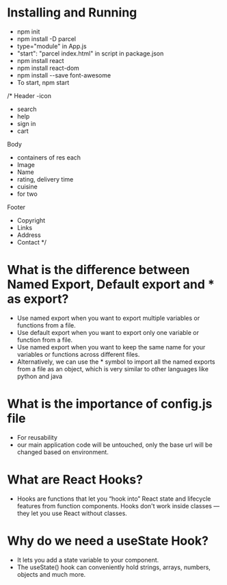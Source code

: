 # Installing and Running
- npm init
- npm install -D parcel
- type="module" in App.js
- "start": "parcel index.html" in script in package.json
- npm install react
- npm install react-dom
- npm install --save font-awesome
- To start, npm start


/*
Header
-icon
- search
- help
- sign in
- cart

Body
- containers of res
each
- Image
- Name 
- rating, delivery time
- cuisine
- for two

Footer
- Copyright
- Links
- Address
- Contact
*/

# What is the difference between Named Export, Default export and * as export?
- Use named export when you want to export multiple variables or functions from a file.
- Use default export when you want to export only one variable or function from a file.
- Use named export when you want to keep the same name for your variables or functions across different files.
- Alternatively, we can use the * symbol to import all the named exports from a file as an object, which is very similar to other languages like python and java

#  What is the importance of config.js file
- For reusability
- our main application code will be untouched, only the base url will be changed based on environment.

# What are React Hooks?
- Hooks are functions that let you “hook into” React state and lifecycle features from function components. Hooks don't work inside classes — they let you use React without classes.

# Why do we need a useState Hook?
- It lets you add a state variable to your component. 
- The useState() hook can conveniently hold strings, arrays, numbers, objects and much more.